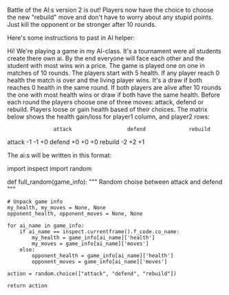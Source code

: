 Battle of the AI:s version 2 is out!
Players now have the choice to choose the new "rebuild" move and don't have to worry about any stupid points. Just kill the opponent or be stronger after 10 rounds.


Here's some instructions to past in AI helper:

Hi! We're playing a game in my AI-class. It's a tournament were all students create there own ai. By the end everyone will face each other and the student with most wins win a price. The game is played one on one in matches of 10 rounds. The players start with 5 health. If any player reach 0 health the match is over and the living player wins. It's a draw if both reaches 0 health in the same round. If both players are alive after 10 rounds the one with most health wins or draw if both have the same health.
Before each round the players choose one of three moves: attack, defend or rebuild.
Players loose or gain health based of their choices. The matrix below shows the health gain/loss for player1 column, and player2 rows: 

                   attack                  defend              rebuild
attack             -1                      -1                  +0
defend             +0                      +0                  +0
rebuild            -2                      +2                  +1




The ai:s will be written in this format:

import inspect
import random

def full_random(game_info):
    """ Random choise between attack and defend """

    # Unpack game info
    my_health, my_moves = None, None
    opponent_health, opponent_moves = None, None
    
    for ai_name in game_info:
        if ai_name == inspect.currentframe().f_code.co_name:
            my_health = game_info[ai_name]['health']
            my_moves = game_info[ai_name]['moves']
        else:
            opponent_health = game_info[ai_name]['health']
            opponent_moves = game_info[ai_name]['moves']

    action = random.choice(["attack", "defend", "rebuild"])

    return action
